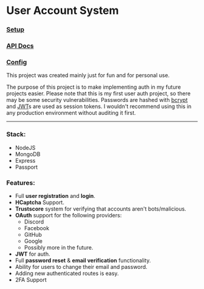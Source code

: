 # User Account System

### [Setup](https://github.com/RelatedTitle/user-account-system/wiki/Setup)
### [API Docs](https://github.com/RelatedTitle/user-account-system/wiki/API-Docs)
### [Config](https://github.com/RelatedTitle/user-account-system/wiki/Config)

This project was created mainly just for fun and for personal use. 

The purpose of this project is to make implementing auth in my future projects easier. Please note that this is my first user auth project, so there may be some security vulnerabilities. Passwords are hashed with [bcrypt](https://github.com/kelektiv/node.bcrypt.js) and [JWT](https://jwt.io/)s are used as session tokens. I wouldn't recommend using this in any production environment without auditing it first.

***

### Stack:
* NodeJS
* MongoDB
* Express
* Passport

### Features:
* Full **user registration** and **login**.
* **HCaptcha** Support.
* **Trustscore** system for verifying that accounts aren't bots/malicious.
* **OAuth** support for the following providers:
	* Discord
	* Facebook
	* GitHub
	* Google
	* Possibly more in the future.
* **JWT** for auth.
* Full **password reset** & **email verification** functionality.
* Ability for users to change their email and password.
* Adding new authenticated routes is easy.
* 2FA Support
